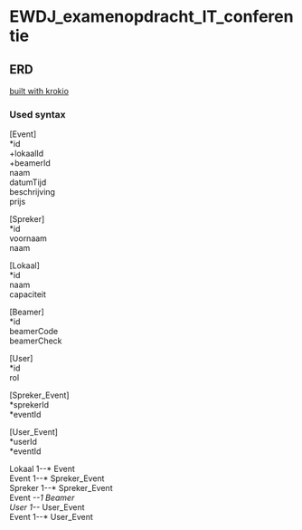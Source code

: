 # EWDJ_examenopdracht_IT_conferentie

## ERD
[built with krokio](
https://kroki.io/erd/svg/eNptT7sOgzAM3P0VmVNl4BdadUDq1nZCVRUSq4RXUBL4_oYYCkhdrPPd2WcX1wn78AJuNJxa20jZ5hGVKDt0EfVSdqBlGLuHqTWU6FXlTD2Z_gNDBB6guA8OG3S0ZLLWpaFUoLilnaQlSslBKhPQhKieUw6plHmxGldYoWqi6elXi7PtlvdeT_fUx2s5zlSu2TL1s4z-oAPQWSwTgrNkglSJOATA0v2TaIYLkTH6BOZUcm75-9U7Fr6xenzl)

### Used syntax

[Event]  
*id  
+lokaalId  
+beamerId  
naam  
datumTijd  
beschrijving  
prijs  

[Spreker]  
*id  
voornaam  
naam  

[Lokaal]  
*id  
naam  
capaciteit  

[Beamer]  
*id  
beamerCode  
beamerCheck  

[User]  
*id  
rol  

[Spreker_Event]  
*sprekerId  
*eventId  

[User_Event]  
*userId  
*eventId  

Lokaal 1--* Event  
Event 1--* Spreker_Event  
Spreker 1--* Spreker_Event  
Event *--1 Beamer  
User 1--* User_Event  
Event 1--* User_Event  

